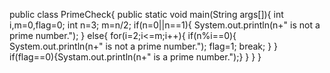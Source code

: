 public class PrimeCheck{
public static void main(String args[]){
int i,m=0,flag=0;
int n=3;
m=n/2;
if(n=0||n==1){
System.out.println(n+" is not a prime number.");
}
else{
for(i=2;i<=m;i++){
if(n%i==0){
System.out.println(n+" is not a prime number.");
flag=1;
break;
}
}
if(flag==0){Systam.out.println(n+" is a prime number.");}
}
}
}
